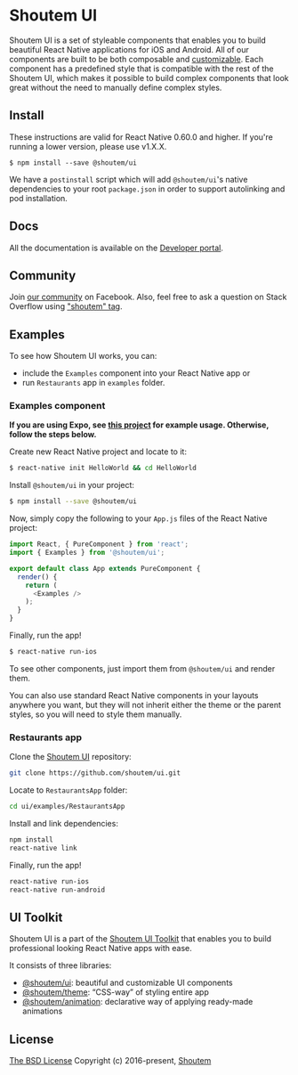 # Shoutem UI

Shoutem UI is a set of styleable components that enables you to build beautiful React Native applications for iOS and Android. All of our components are built to be both composable and [customizable](http://github.com/shoutem/theme). Each component has a predefined style that is compatible with the rest of the Shoutem UI, which makes it possible to build complex components that look great without the need to manually define complex styles.

## Install

These instructions are valid for React Native 0.60.0 and higher. If you're running a lower version, please use v1.X.X.

```
$ npm install --save @shoutem/ui
```

We have a `postinstall` script which will add `@shoutem/ui`'s native dependencies to your root `package.json` in order to support autolinking and pod installation.

## Docs

All the documentation is available on the [Developer portal](http://shoutem.github.io/docs/ui-toolkit/introduction).

## Community

Join [our community](https://www.facebook.com/groups/shoutem.community/) on Facebook. Also, feel free to ask a question on Stack Overflow using ["shoutem" tag](http://stackoverflow.com/tags/shoutem).

## Examples

To see how Shoutem UI works, you can:

- include the `Examples` component into your React Native app or
- run `Restaurants` app in `examples` folder.

### Examples component

**If you are using Expo, see [this
project](https://github.com/shoutem/ui/blob/develop/examples/create-react-native-app/App.js)
for example usage. Otherwise, follow the steps below.**

Create new React Native project and locate to it:

```bash
$ react-native init HelloWorld && cd HelloWorld
```

Install `@shoutem/ui` in your project:

```bash
$ npm install --save @shoutem/ui
```

Now, simply copy the following to your `App.js` files of the React Native project:

```JavaScript
import React, { PureComponent } from 'react';
import { Examples } from '@shoutem/ui';

export default class App extends PureComponent {
  render() {
    return (
      <Examples />
    );
  }
}
```

Finally, run the app!

```bash
$ react-native run-ios
```

To see other components, just import them from `@shoutem/ui` and render them.

You can also use standard React Native components in your layouts anywhere you want, but they will not inherit either the theme or the parent styles, so you will need to style them manually.


### Restaurants app

Clone the [Shoutem UI](https://github.com/shoutem/ui) repository:

```bash
git clone https://github.com/shoutem/ui.git
```

Locate to `RestaurantsApp` folder:

```bash
cd ui/examples/RestaurantsApp
```

Install and link dependencies:

```bash
npm install
react-native link
```

Finally, run the app!

```bash
react-native run-ios
react-native run-android
```

## UI Toolkit

Shoutem UI is a part of the [Shoutem UI Toolkit](https://shoutem.github.io/ui/) that enables you to build professional looking React Native apps with ease.

It consists of three libraries:

- [@shoutem/ui](https://github.com/shoutem/ui): beautiful and customizable UI components
- [@shoutem/theme](https://github.com/shoutem/theme): “CSS-way” of styling entire app
- [@shoutem/animation](https://github.com/shoutem/animation): declarative way of applying ready-made  animations

## License

[The BSD License](https://opensource.org/licenses/BSD-3-Clause)
Copyright (c) 2016-present, [Shoutem](http://shoutem.github.io)
